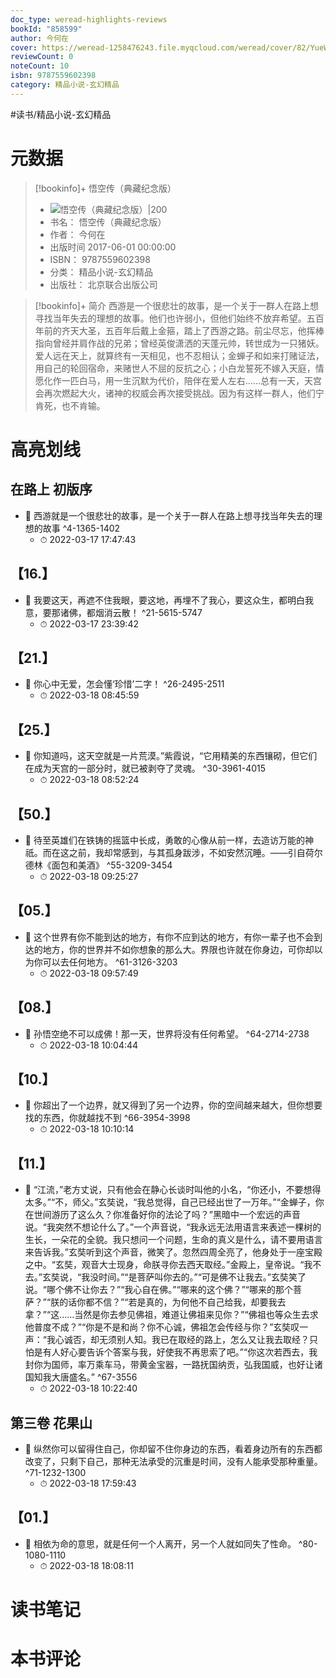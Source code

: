 ```yaml
---
doc_type: weread-highlights-reviews
bookId: "858599"
author: 今何在
cover: https://weread-1258476243.file.myqcloud.com/weread/cover/82/YueWen_858599/t7_YueWen_858599.jpg
reviewCount: 0
noteCount: 10
isbn: 9787559602398
category: 精品小说-玄幻精品
---
```


#读书/精品小说-玄幻精品

# 元数据
> [!bookinfo]+ 悟空传（典藏纪念版）
> - ![ 悟空传（典藏纪念版）|200](https://weread-1258476243.file.myqcloud.com/weread/cover/82/YueWen_858599/t7_YueWen_858599.jpg)
> - 书名： 悟空传（典藏纪念版）
> - 作者： 今何在
> - 出版时间 2017-06-01 00:00:00
> - ISBN： 9787559602398
> - 分类： 精品小说-玄幻精品
> - 出版社： 北京联合出版公司

> [!bookinfo]+ 简介
> 西游是一个很悲壮的故事，是一个关于一群人在路上想寻找当年失去的理想的故事。他们也许弱小，但他们始终不放弃希望。五百年前的齐天大圣，五百年后戴上金箍，踏上了西游之路。前尘尽忘，他挥棒指向曾经并肩作战的兄弟；曾经英俊潇洒的天蓬元帅，转世成为一只猪妖。爱人远在天上，就算终有一天相见，也不忍相认；金蝉子和如来打赌证法，用自己的轮回宿命，来赌世人不屈的反抗之心；小白龙誓死不嫁入天庭，情愿化作一匹白马，用一生沉默为代价，陪伴在爱人左右……总有一天，天宫会再次燃起大火，诸神的权威会再次接受挑战。因为有这样一群人，他们宁肯死，也不肯输。
# 高亮划线

## 在路上 初版序


- 📌 西游就是一个很悲壮的故事，是一个关于一群人在路上想寻找当年失去的理想的故事 ^4-1365-1402
    - ⏱ 2022-03-17 17:47:43 
## 【16.】


- 📌 我要这天，再遮不住我眼，要这地，再埋不了我心，要这众生，都明白我意，要那诸佛，都烟消云散！ ^21-5615-5747
    - ⏱ 2022-03-17 23:39:42 
## 【21.】


- 📌 你心中无爱，怎会懂‘珍惜’二字！ ^26-2495-2511
    - ⏱ 2022-03-18 08:45:59 
## 【25.】


- 📌 你知道吗，这天空就是一片荒漠。”紫霞说，“它用精美的东西镶砌，但它们在成为天宫的一部分时，就已被剥夺了灵魂。 ^30-3961-4015
    - ⏱ 2022-03-18 08:52:24 
## 【50.】


- 📌 待至英雄们在铁铸的摇篮中长成，勇敢的心像从前一样，去造访万能的神祇。而在这之前，我却常感到，与其孤身跋涉，不如安然沉睡。——引自荷尔德林《面包和美酒》 ^55-3209-3454
    - ⏱ 2022-03-18 09:25:27 
## 【05.】


- 📌 这个世界有你不能到达的地方，有你不应到达的地方，有你一辈子也不会到达的地方，你的世界并不如你想象的那么大。界限也许就在你身边，可你却以为你可以去任何地方。 ^61-3126-3203
    - ⏱ 2022-03-18 09:57:49 
## 【08.】


- 📌 孙悟空绝不可以成佛！那一天，世界将没有任何希望。 ^64-2714-2738
    - ⏱ 2022-03-18 10:04:44 
## 【10.】


- 📌 你超出了一个边界，就又得到了另一个边界，你的空间越来越大，但你想要找的东西，你就越找不到 ^66-3954-3998
    - ⏱ 2022-03-18 10:10:14 
## 【11.】


- 📌 “江流，”老方丈说，只有他会在静心长谈时叫他的小名，“你还小，不要想得太多。”“不，师父。”玄奘说，“我总觉得，自己已经出世了一万年。”“金蝉子，你在世间游历了这么久？你准备好你的法论了吗？”黑暗中一个宏远的声音说。“我突然不想论什么了。”一个声音说，“我永远无法用语言来表述一棵树的生长，一朵花的全貌。我只想问一个问题，生命的真义是什么，请不要用语言来告诉我。”玄奘听到这个声音，微笑了。忽然四周全亮了，他身处于一座宝殿之中。“玄奘，观音大士现身，命朕寻你去西天取经。”金殿上，皇帝说。“我不去。”玄奘说，“我没时间。”“是菩萨叫你去的。”“可是佛不让我去。”玄奘笑了说。“哪个佛不让你去？”“我心自在佛。”“哪来的这个佛？”“哪来的那个菩萨？”“朕的话你都不信？”“若是真的，为何他不自己给我，却要我去拿？”“这……当然是你去参见佛祖，难道让佛祖来见你？”“佛祖也等众生去求他普度不成？”“你是不是和尚？你不心诚，佛祖怎会传经与你？”玄奘叹一声：“我心诚否，却无须别人知。我已在取经的路上，怎么又让我去取经？只怕是有人好心要告诉个答案与我，好使我不再思索了吧。”“你这次若西去，我封你为国师，率万乘车马，带黄金宝器，一路抚国纳贡，弘我国威，也好让诸国知我大唐盛名。” ^67-3556
    - ⏱ 2022-03-18 10:22:40 
## 第三卷 花果山


- 📌 纵然你可以留得住自己，你却留不住你身边的东西，看着身边所有的东西都改变了，只剩下自己，那种无法承受的沉重是时间，没有人能承受那种重量。 ^71-1232-1300
    - ⏱ 2022-03-18 17:59:43 
## 【01.】


- 📌 相依为命的意思，就是任何一个人离开，另一个人就如同失了性命。 ^80-1080-1110
    - ⏱ 2022-03-18 18:08:11 
# 读书笔记

# 本书评论
